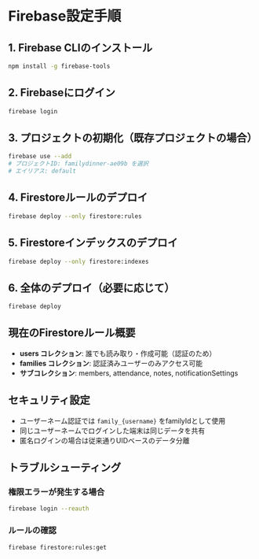 # Firebase設定手順

## 1. Firebase CLIのインストール

```bash
npm install -g firebase-tools
```

## 2. Firebaseにログイン

```bash
firebase login
```

## 3. プロジェクトの初期化（既存プロジェクトの場合）

```bash
firebase use --add
# プロジェクトID: familydinner-ae09b を選択
# エイリアス: default
```

## 4. Firestoreルールのデプロイ

```bash
firebase deploy --only firestore:rules
```

## 5. Firestoreインデックスのデプロイ

```bash
firebase deploy --only firestore:indexes
```

## 6. 全体のデプロイ（必要に応じて）

```bash
firebase deploy
```

## 現在のFirestoreルール概要

- **users コレクション**: 誰でも読み取り・作成可能（認証のため）
- **families コレクション**: 認証済みユーザーのみアクセス可能
- **サブコレクション**: members, attendance, notes, notificationSettings

## セキュリティ設定

- ユーザーネーム認証では `family_{username}` をfamilyIdとして使用
- 同じユーザーネームでログインした端末は同じデータを共有
- 匿名ログインの場合は従来通りUIDベースのデータ分離

## トラブルシューティング

### 権限エラーが発生する場合
```bash
firebase login --reauth
```

### ルールの確認
```bash
firebase firestore:rules:get
``` 